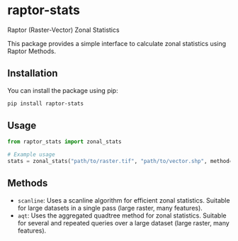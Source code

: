 # raptor-stats
Raptor (Raster-Vector) Zonal Statistics

This package provides a simple interface to calculate zonal statistics using Raptor Methods.

## Installation

You can install the package using pip:

```bash
pip install raptor-stats
```

## Usage

```python
from raptor_stats import zonal_stats

# Example usage
stats = zonal_stats("path/to/raster.tif", "path/to/vector.shp", method="scanline")
```

## Methods

- `scanline`: Uses a scanline algorithm for efficient zonal statistics. Suitable for large datasets in a single pass (large raster, many features).
- `aqt`: Uses the aggregated quadtree method for zonal statistics. Suitable for several and repeated queries over a large dataset (large raster, many features).